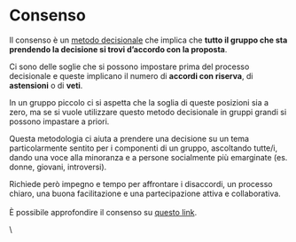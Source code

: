 # Consenso

Il consenso è un [metodo decisionale](metodo-decisionale.md) che implica che **tutto il gruppo che sta prendendo la decisione si trovi d’accordo con la proposta**.

Ci sono delle soglie che si possono impostare prima del processo decisionale e queste implicano il numero di **accordi con riserva**, di **astensioni** o di **veti**.

In un gruppo piccolo ci si aspetta che la soglia di queste posizioni sia a zero, ma se si vuole utilizzare questo metodo decisionale in gruppi grandi si possono impastare a priori.

Questa metodologia ci aiuta a prendere una decisione su un tema particolarmente sentito per i componenti di un gruppo, ascoltando tutte/i, dando una voce alla minoranza e a persone socialmente più emarginate (es. donne, giovani, introversi).

Richiede però impegno e tempo per affrontare i disaccordi, un processo chiaro, una buona facilitazione e una partecipazione attiva e collaborativa.\
\
È possibile approfondire il consenso su [questo link](https://thedecider.app/consensus-decision-making).

\
